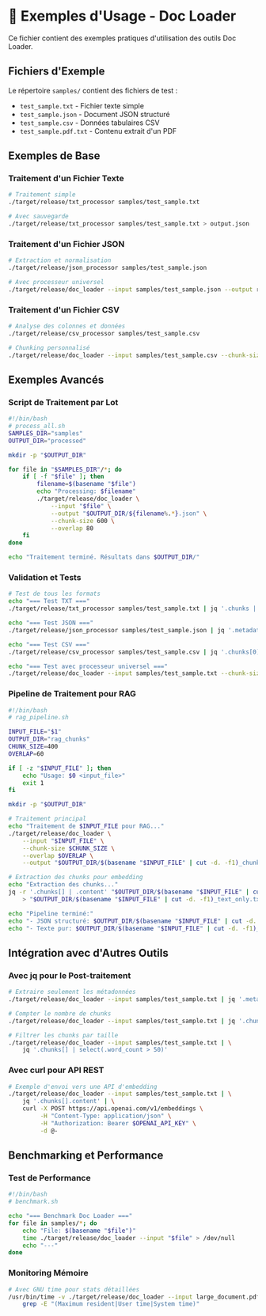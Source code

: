 # 📖 Exemples d'Usage - Doc Loader

Ce fichier contient des exemples pratiques d'utilisation des outils Doc Loader.

## Fichiers d'Exemple

Le répertoire `samples/` contient des fichiers de test :
- `test_sample.txt` - Fichier texte simple
- `test_sample.json` - Document JSON structuré  
- `test_sample.csv` - Données tabulaires CSV
- `test_sample.pdf.txt` - Contenu extrait d'un PDF

## Exemples de Base

### Traitement d'un Fichier Texte
```bash
# Traitement simple
./target/release/txt_processor samples/test_sample.txt

# Avec sauvegarde
./target/release/txt_processor samples/test_sample.txt > output.json
```

### Traitement d'un Fichier JSON
```bash
# Extraction et normalisation
./target/release/json_processor samples/test_sample.json

# Avec processeur universel
./target/release/doc_loader --input samples/test_sample.json --output result.json
```

### Traitement d'un Fichier CSV
```bash
# Analyse des colonnes et données
./target/release/csv_processor samples/test_sample.csv

# Chunking personnalisé
./target/release/doc_loader --input samples/test_sample.csv --chunk-size 500
```

## Exemples Avancés

### Script de Traitement par Lot
```bash
#!/bin/bash
# process_all.sh
SAMPLES_DIR="samples"
OUTPUT_DIR="processed"

mkdir -p "$OUTPUT_DIR"

for file in "$SAMPLES_DIR"/*; do
    if [ -f "$file" ]; then
        filename=$(basename "$file")
        echo "Processing: $filename"
        ./target/release/doc_loader \
            --input "$file" \
            --output "$OUTPUT_DIR/${filename%.*}.json" \
            --chunk-size 600 \
            --overlap 80
    fi
done

echo "Traitement terminé. Résultats dans $OUTPUT_DIR/"
```

### Validation et Tests
```bash
# Test de tous les formats
echo "=== Test TXT ==="
./target/release/txt_processor samples/test_sample.txt | jq '.chunks | length'

echo "=== Test JSON ==="  
./target/release/json_processor samples/test_sample.json | jq '.metadata.file_name'

echo "=== Test CSV ==="
./target/release/csv_processor samples/test_sample.csv | jq '.chunks[0].content'

echo "=== Test avec processeur universel ==="
./target/release/doc_loader --input samples/test_sample.txt --chunk-size 200
```

### Pipeline de Traitement pour RAG
```bash
#!/bin/bash
# rag_pipeline.sh

INPUT_FILE="$1"
OUTPUT_DIR="rag_chunks"
CHUNK_SIZE=400
OVERLAP=60

if [ -z "$INPUT_FILE" ]; then
    echo "Usage: $0 <input_file>"
    exit 1
fi

mkdir -p "$OUTPUT_DIR"

# Traitement principal
echo "Traitement de $INPUT_FILE pour RAG..."
./target/release/doc_loader \
    --input "$INPUT_FILE" \
    --chunk-size $CHUNK_SIZE \
    --overlap $OVERLAP \
    --output "$OUTPUT_DIR/$(basename "$INPUT_FILE" | cut -d. -f1)_chunks.json"

# Extraction des chunks pour embedding
echo "Extraction des chunks..."
jq -r '.chunks[] | .content' "$OUTPUT_DIR/$(basename "$INPUT_FILE" | cut -d. -f1)_chunks.json" \
    > "$OUTPUT_DIR/$(basename "$INPUT_FILE" | cut -d. -f1)_text_only.txt"

echo "Pipeline terminé:"
echo "- JSON structuré: $OUTPUT_DIR/$(basename "$INPUT_FILE" | cut -d. -f1)_chunks.json"
echo "- Texte pur: $OUTPUT_DIR/$(basename "$INPUT_FILE" | cut -d. -f1)_text_only.txt"
```

## Intégration avec d'Autres Outils

### Avec jq pour le Post-traitement
```bash
# Extraire seulement les métadonnées
./target/release/doc_loader --input samples/test_sample.txt | jq '.metadata'

# Compter le nombre de chunks
./target/release/doc_loader --input samples/test_sample.txt | jq '.chunks | length'

# Filtrer les chunks par taille
./target/release/doc_loader --input samples/test_sample.txt | \
    jq '.chunks[] | select(.word_count > 50)'
```

### Avec curl pour API REST
```bash
# Exemple d'envoi vers une API d'embedding
./target/release/doc_loader --input samples/test_sample.txt | \
    jq '.chunks[].content' | \
    curl -X POST https://api.openai.com/v1/embeddings \
         -H "Content-Type: application/json" \
         -H "Authorization: Bearer $OPENAI_API_KEY" \
         -d @-
```

## Benchmarking et Performance

### Test de Performance
```bash
#!/bin/bash
# benchmark.sh

echo "=== Benchmark Doc Loader ==="
for file in samples/*; do
    echo "File: $(basename "$file")"
    time ./target/release/doc_loader --input "$file" > /dev/null
    echo "---"
done
```

### Monitoring Mémoire
```bash
# Avec GNU time pour stats détaillées
/usr/bin/time -v ./target/release/doc_loader --input large_document.pdf 2>&1 | \
    grep -E "(Maximum resident|User time|System time)"
```
